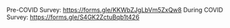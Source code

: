 Pre-COVID Survey: https://forms.gle/KKWbZJgLbVm5ZxQw8
During COVID Survey: https://forms.gle/S4GK2ZctuBqb1t426
